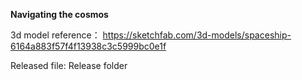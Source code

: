 **Navigating the cosmos**

3d model reference： https://sketchfab.com/3d-models/spaceship-6164a883f57f4f13938c3c5999bc0e1f

Released file: Release folder